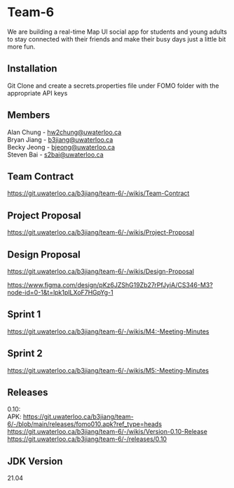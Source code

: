 # Team-6

We are building a real-time Map UI social app for students and young adults to stay connected with their friends and make their busy days just a little bit more fun.  

## Installation
Git Clone and create a secrets.properties file under FOMO folder with the appropriate API keys

<!---
// secrets.properties file content
GOOGLE_MAPS_API_KEY=AIzaSyAKNnl2qh4XIwMwICFUaVYwn4rS8Pm6lqc
-->

## Members
Alan Chung - hw2chung@uwaterloo.ca  
Bryan Jiang - b3jiang@uwaterloo.ca  
Becky Jeong - bjeong@uwaterloo.ca  
Steven Bai - s2bai@uwaterloo.ca  

## Team Contract
https://git.uwaterloo.ca/b3jiang/team-6/-/wikis/Team-Contract

## Project Proposal
https://git.uwaterloo.ca/b3jiang/team-6/-/wikis/Project-Proposal

## Design Proposal
https://git.uwaterloo.ca/b3jiang/team-6/-/wikis/Design-Proposal

https://www.figma.com/design/pKz6JZShG19Zb27rPfJyiA/CS346-M3?node-id=0-1&t=lpk1pILXoF7HGpYg-1

## Sprint 1 
https://git.uwaterloo.ca/b3jiang/team-6/-/wikis/M4:-Meeting-Minutes

## Sprint 2
https://git.uwaterloo.ca/b3jiang/team-6/-/wikis/M5:-Meeting-Minutes

## Releases
0.10:  
APK: https://git.uwaterloo.ca/b3jiang/team-6/-/blob/main/releases/fomo010.apk?ref_type=heads  
https://git.uwaterloo.ca/b3jiang/team-6/-/wikis/Version-0.10-Release  
https://git.uwaterloo.ca/b3jiang/team-6/-/releases/0.10

## JDK Version
21.04